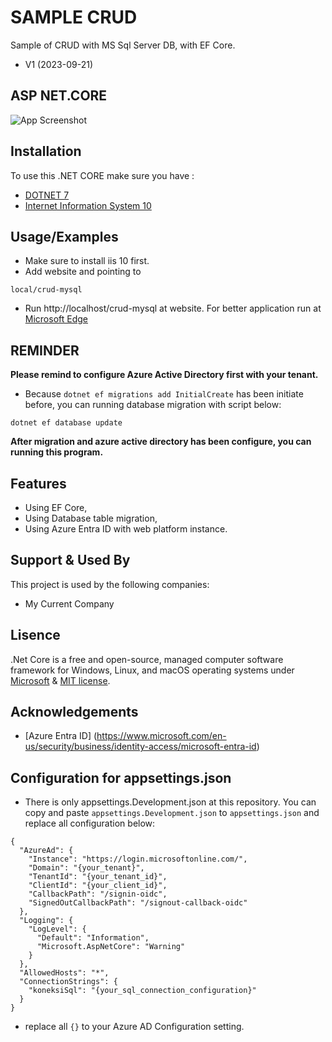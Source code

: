 
# SAMPLE CRUD
Sample of CRUD with MS Sql Server DB, with EF Core.
- V1 (2023-09-21)

## ASP NET.CORE
![App Screenshot](https://blog.rashik.com.np/wp-content/uploads/2020/06/efcore.jpg)

## Installation
To use this .NET CORE make sure you have :
- [DOTNET 7](https://dotnet.microsoft.com/en-us/download/dotnet/7.0)
- [Internet Information System 10](https://www.iis.net/downloads)

## Usage/Examples
- Make sure to install iis 10 first.
- Add website and pointing to
```
local/crud-mysql
```
- Run http://localhost/crud-mysql at website.
For better application run at [Microsoft Edge](https://www.microsoft.com/en-us/edge/download)

## REMINDER
**Please remind to configure Azure Active Directory first with your tenant.**
- Because `dotnet ef migrations add InitialCreate` has been initiate before, you can running database migration with script below:
```
dotnet ef database update
```
**After migration and azure active directory has been configure, you can running this program.**

## Features
- Using EF Core,
- Using Database table migration,
- Using Azure Entra ID with web platform instance.

## Support & Used By
This project is used by the following companies:
- My Current Company

## Lisence
.Net Core is a free and open-source, managed computer software framework for Windows, Linux, and macOS operating systems under [Microsoft](https://www.microsoft.com/en-us/licensing/default) & [MIT license](https://opensource.org/licenses/MIT).

## Acknowledgements
- [Azure Entra ID] (https://www.microsoft.com/en-us/security/business/identity-access/microsoft-entra-id)

## Configuration for appsettings.json
- There is only appsettings.Development.json at this repository.
You can copy and paste `appsettings.Development.json` to `appsettings.json` and replace all configuration below:
```
{
  "AzureAd": {
    "Instance": "https://login.microsoftonline.com/",
    "Domain": "{your_tenant}",
    "TenantId": "{your_tenant_id}",
    "ClientId": "{your_client_id}",
    "CallbackPath": "/signin-oidc",
    "SignedOutCallbackPath": "/signout-callback-oidc"
  },
  "Logging": {
    "LogLevel": {
      "Default": "Information",
      "Microsoft.AspNetCore": "Warning"
    }
  },
  "AllowedHosts": "*",
  "ConnectionStrings": {
    "koneksiSql": "{your_sql_connection_configuration}"
  }
}
```
- replace all `{}` to your Azure AD Configuration setting.
